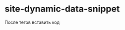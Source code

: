 # site-dynamic-data-snippet


После тегов <body></body> вставить код

<script src="https://ajax.googleapis.com/ajax/libs/jquery/3.6.0/jquery.min.js"></script>
<script src="https://cdnjs.cloudflare.com/ajax/libs/moment.js/2.27.0/moment.min.js"></script>
<script src="https://cdnjs.cloudflare.com/ajax/libs/moment.js/2.29.1/locale/ru.min.js"></script>
<script>
    var D = new Date();
    var hour = moment().utc(3).format('H');
    var day_now = (moment().utc(3).format('D'));
    var day_tom = (moment().utc(3).add(1, 'day').format('D'));
    var month_now = (moment().utc(3).format('LL')).replace(/[0-9]/g, '').slice(0,-3).toUpperCase();
    var month_tom = (moment().utc(3).add(1, 'day').format('LL')).replace(/[0-9]/g, '').slice(0,-3).toUpperCase();

    if(Number(hour) <= 17 ) {
        $("#day").text(day_now);
        $("#month").text(month_now);
    } else {
        $("#day").text(day_tom);
        $("#month").text(month_tom);
    }
</script>

